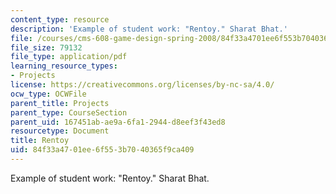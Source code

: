 ```yaml
---
content_type: resource
description: 'Example of student work: "Rentoy." Sharat Bhat.'
file: /courses/cms-608-game-design-spring-2008/84f33a4701ee6f553b7040365f9ca409_bhat1.pdf
file_size: 79132
file_type: application/pdf
learning_resource_types:
- Projects
license: https://creativecommons.org/licenses/by-nc-sa/4.0/
ocw_type: OCWFile
parent_title: Projects
parent_type: CourseSection
parent_uid: 167451ab-ae9a-6fa1-2944-d8eef3f43ed8
resourcetype: Document
title: Rentoy
uid: 84f33a47-01ee-6f55-3b70-40365f9ca409
---
```

Example of student work: "Rentoy." Sharat Bhat.
